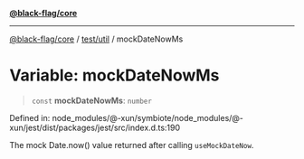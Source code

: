 [**@black-flag/core**](../../../README.md)

***

[@black-flag/core](../../../README.md) / [test/util](../README.md) / mockDateNowMs

# Variable: mockDateNowMs

> `const` **mockDateNowMs**: `number`

Defined in: node\_modules/@-xun/symbiote/node\_modules/@-xun/jest/dist/packages/jest/src/index.d.ts:190

The mock Date.now() value returned after calling `useMockDateNow`.
